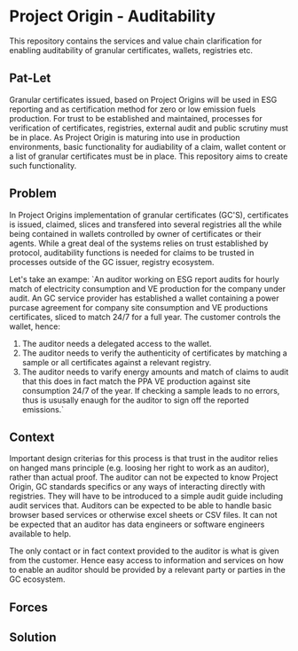 # Project Origin - Auditability

This repository contains the services and value chain clarification for enabling auditability of granular certificates, wallets, registries etc.

## Pat-Let

Granular certificates issued, based on Project Origins will be used in ESG reporting and as certification method for zero or low emission fuels production. For trust to be established and maintained, processes for verification of certificates, registries, external audit and public scrutiny must be in place. As Project Origin is maturing into use in production environments, basic functionality for audiability of a claim, wallet content or a list of granular certificates must be in place. This repository aims to create such functionality.

## Problem

In Project Origins implementation of granular certificates (GC'S), certificates is issued, claimed, slices and transfered into several registries all the while being contained in wallets controlled by owner of certificates or their agents. While a great deal of the systems relies on trust established by protocol, auditability functions is needed for claims to be trusted in processes outside of the GC issuer, registry ecosystem. 

Let's take an exampe:
`An auditor working on ESG report audits for hourly match of electricity consumption and VE production for the company under audit. An GC service provider has established a wallet containing a power purcase agreement for company site consumption and VE productions certificates, sliced to match 24/7 for a full year. The customer controls the wallet, hence:
1. The auditor needs a delegated access to the wallet.
2. The auditor needs to verify the authenticity of certificates by matching a sample or all certificates against a relevant registry.
3. The auditor needs to varify energy amounts and match of claims to audit that this does in fact match the PPA VE production against site consumption 24/7 of the year. If checking a sample leads to no errors, thus is ususally enaugh for the auditor to sign off the reported emissions.`

## Context

Important design criterias for this process is that trust in the auditor relies on hanged mans principle (e.g. loosing her right to work as an auditor), rather than actual proof. The auditor can not be expected to know Project Origin, GC standards specifics or any ways of interacting directly with registries. They will have to be introduced to a simple audit guide including audit services that. Auditors can be expected to be able to handle basic browser based services or otherwise excel sheets or CSV files. It can not be expected that an auditor has data engineers or software engineers available to help.

The only contact or in fact context provided to the auditor is what is given from the customer. Hence easy access to information and services on how to enable an auditor should be provided by a relevant party or parties in the GC ecosystem.

## Forces

## Solution
